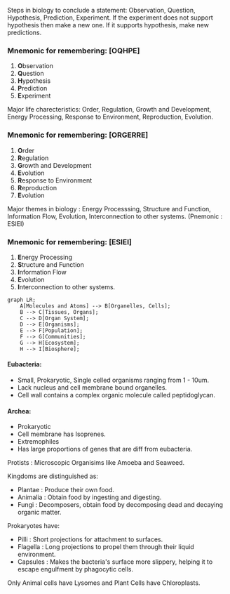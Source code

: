Steps in biology to conclude a statement: Observation, Question, Hypothesis, Prediction, Experiment. If the experiment does not support hypothesis then make a new one. If it supports hypothesis, make new predictions. 
### Mnemonic for remembering: [OQHPE]
1. **O**bservation
2. **Q**uestion
3. **H**ypothesis
4. **P**rediction
5. **E**xperiment


Major life charecteristics: Order, Regulation, Growth and Development, Energy Processing, Response to Environment, Reproduction, Evolution. 
### Mnemonic for remembering: [ORGERRE]
1. **O**rder
2. **R**egulation
3. **G**rowth and Development
4. **E**volution
5. **R**esponse to Environment 
6. **R**eproduction 
7. **E**volution

Major themes in biology : Energy Processsing, Structure and Function, Information Flow, Evolution, Interconnection to other systems. (Pnemonic : ESIEI)
### Mnemonic for remembering: [ESIEI]
1. **E**nergy Processing
2. **S**tructure and Function
3. **I**nformation Flow
4. **E**volution
5. **I**nterconnection to other systems.

```mermaid
graph LR;
    A[Molecules and Atoms] --> B[Organelles, Cells];
    B --> C[Tissues, Organs];
    C --> D[Organ System];
    D --> E[Organisms];
    E --> F[Population];
    F --> G[Communities];
    G --> H[Ecosystem];
    H --> I[Biosphere];
```

#### Eubacteria: 
- Small, Prokaryotic, Single celled organisms ranging from 1 - 10um. 
- Lack nucleus and cell membrane bound organelles. 
- Cell wall contains a complex organic molecule called peptidoglycan. 

#### Archea: 
- Prokaryotic
- Cell membrane has Isoprenes. 
- Extremophiles 
- Has large proportions of genes that are diff from eubacteria.

Protists : Microscopic Organisims like Amoeba and Seaweed.

Kingdoms are distinguished as: 
- Plantae : Produce their own food. 
- Animalia : Obtain food by ingesting and digesting. 
- Fungi : Decomposers, obtain food by decomposing dead and decaying organic matter. 

Prokaryotes have: 
- Pilli : Short projections for attachment to surfaces. 
- Flagella : Long projections to propel them through their liquid environment. 
- Capsules : Makes the bacteria's surface more slippery, helping it to escape engulfment by phagocytic cells.

Only Animal cells have Lysomes and Plant Cells have Chloroplasts.